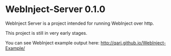 # WebInject-Server 0.1.0

WebInject Server is a project intended for running WebInject over http.

This project is still in very early stages.

You can see WebInject example output here: http://qarj.github.io/WebInject-Example/

